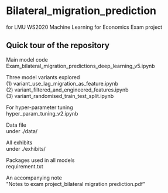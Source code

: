 # Bilateral_migration_prediction
for LMU WS2020 Machine Learning for Economics Exam project

## Quick tour of the repository

Main model code 
<br/>Exam_bilateral_migration_predictions_deep_learning_v5.ipynb

Three model variants explored
<br/>(1) variant_use_lag_migration_as_feature.ipynb
<br/>(2) variant_filtered_and_engineered_features.ipynb 
<br/>(3) variant_randomised_train_test_split.ipynb

For hyper-parameter tuning
<br/>hyper_param_tuning_v2.ipynb

Data file
<br/>under ./data/

All exhibits
<br/>under ./exhibits/

Packages used in all models
<br/>requirement.txt

An accompanying note
<br/>"Notes to exam project_bilateral migration prediction.pdf"
